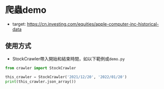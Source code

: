 # 爬蟲demo

* target: https://cn.investing.com/equities/apple-computer-inc-historical-data

## 使用方式
* StockCrawler帶入開始和結束時間，如以下範例或`demo.py`

```python
from crawler import StockCrawler

this_crawler = StockCrawler('2021/12/20', '2022/01/20')
print(this_crawler.json_array())
```